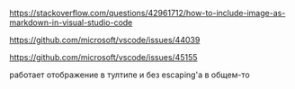 https://stackoverflow.com/questions/42961712/how-to-include-image-as-markdown-in-visual-studio-code

https://github.com/microsoft/vscode/issues/44039

https://github.com/microsoft/vscode/issues/45155

работает отображение в тултипе и без escaping'а в общем-то
